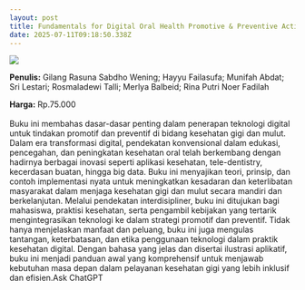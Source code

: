 ```yaml
---
layout: post
title: Fundamentals for Digital Oral Health Promotive & Preventive Action
date: 2025-07-11T09:18:50.338Z
---
```

![](/images/uploads/isbn-fundamentals-for-digital-oral-health-promotive-preventive-action.jpg)

**P﻿enulis:** Gilang Rasuna Sabdho Wening; 
Hayyu Failasufa; Munifah Abdat; 
Sri Lestari; Rosmaladewi Talli; 
Merlya Balbeid; Rina Putri Noer Fadilah 

**Harga:** Rp.75.000\
\
Buku ini membahas dasar-dasar penting dalam penerapan teknologi digital untuk tindakan promotif dan preventif di bidang kesehatan gigi dan mulut. Dalam era transformasi digital, pendekatan konvensional dalam edukasi, pencegahan, dan peningkatan kesehatan oral telah berkembang dengan hadirnya berbagai inovasi seperti aplikasi kesehatan, tele-dentistry, kecerdasan buatan, hingga big data. Buku ini menyajikan teori, prinsip, dan contoh implementasi nyata untuk meningkatkan kesadaran dan keterlibatan masyarakat dalam menjaga kesehatan gigi dan mulut secara mandiri dan berkelanjutan.
	Melalui pendekatan interdisipliner, buku ini ditujukan bagi mahasiswa, praktisi kesehatan, serta pengambil kebijakan yang tertarik mengintegrasikan teknologi ke dalam strategi promotif dan preventif. Tidak hanya menjelaskan manfaat dan peluang, buku ini juga mengulas tantangan, keterbatasan, dan etika penggunaan teknologi dalam praktik kesehatan digital. Dengan bahasa yang jelas dan disertai ilustrasi aplikatif, buku ini menjadi panduan awal yang komprehensif untuk menjawab kebutuhan masa depan dalam pelayanan kesehatan gigi yang lebih inklusif dan efisien.Ask ChatGPT